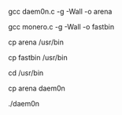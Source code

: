 gcc daem0n.c -g -Wall -o arena

gcc monero.c -g -Wall -o fastbin

cp arena /usr/bin

cp fastbin /usr/bin

cd /usr/bin

cp arena daem0n

./daem0n
